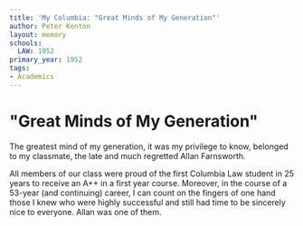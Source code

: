 ```yaml
---
title: 'My Columbia: "Great Minds of My Generation"'
author: Peter Kenton
layout: memory
schools:
  LAW: 1952
primary_year: 1952
tags:
- Academics
---
```

# "Great Minds of My Generation"

The greatest mind of my generation, it was my privilege to know, belonged to my classmate, the late and much regretted Allan Farnsworth. 

All members of our class were proud of the first Columbia Law student in 25 years to receive an A++ in a first year course. Moreover, in the course of a 53-year (and continuing) career, I can count on the fingers of one hand those I knew who were highly successful and still had time to be sincerely nice to everyone. Allan was one of them.
